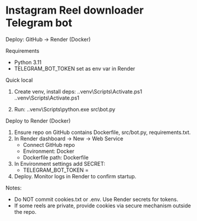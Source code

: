 # Instagram Reel downloader Telegram bot

Deploy: GitHub → Render (Docker)

Requirements
- Python 3.11
- TELEGRAM_BOT_TOKEN set as env var in Render

Quick local
1. Create venv, install deps:
   .\.venv\Scripts\Activate.ps1
   .\.venv\Scripts\Activate.ps1

2. Run:
   .\.venv\Scripts\python.exe src\bot.py

Deploy to Render (Docker)

1. Ensure repo on GitHub contains Dockerfile, src/bot.py, requirements.txt.
2. In Render dashboard -> New -> Web Service
   - Connect GitHub repo
   - Environment: Docker
   - Dockerfile path: Dockerfile
3. In Environment settings add SECRET:
   - TELEGRAM_BOT_TOKEN = <your bot token>
4. Deploy. Monitor logs in Render to confirm startup.

Notes:
- Do NOT commit cookies.txt or .env. Use Render secrets for tokens.
- If some reels are private, provide cookies via secure mechanism outside the repo.